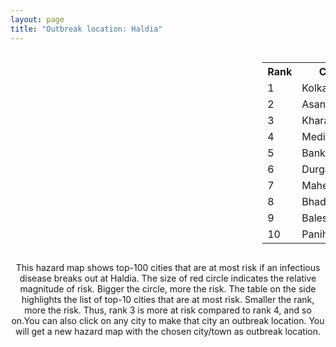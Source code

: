 ```yaml
---
layout: page
title: "Outbreak location: Haldia"
---
```

<div style="width: 100%; overflow: auto;">
<div style="width: 75%; float: left;">
<div id="mapid">
<script src="https://buda-magenta.github.io/hazard_map/load_map.js"></script>

<script>
var marker_outbreak = L.marker([22.028124, 88.063265],{"autoPan": true}).addTo(map); marker_outbreak.bindTooltip("Haldia").openTooltip();

var circle_1 = L.circle([22.541418, 88.357691], {"pane": "markerPane", "color": "red", "fill": true, "fillOpacity": 0.2, "fillRule": "evenodd", "lineCap": "round", "lineJoin": "round", "opacity": 1.0, "radius": 92247, "stroke": true, "weight": 3}).addTo(map);
circle_1.bindTooltip("Kolkata<br>rank: 1<br>hazard index: 0.092247")
circle_1.bindPopup('<a href="https://buda-magenta.github.io/hazard_map/Kolkata">Kolkata</a>')

var circle_2 = L.circle([23.687130, 86.974659], {"pane": "markerPane", "color": "red", "fill": true, "fillOpacity": 0.2, "fillRule": "evenodd", "lineCap": "round", "lineJoin": "round", "opacity": 1.0, "radius": 54015, "stroke": true, "weight": 3}).addTo(map);
circle_2.bindTooltip("Asansol<br>rank: 2<br>hazard index: 0.054016")
circle_2.bindPopup('<a href="https://buda-magenta.github.io/hazard_map/Asansol">Asansol</a>')

var circle_3 = L.circle([25.133173, 86.525040], {"pane": "markerPane", "color": "red", "fill": true, "fillOpacity": 0.2, "fillRule": "evenodd", "lineCap": "round", "lineJoin": "round", "opacity": 1.0, "radius": 20171, "stroke": true, "weight": 3}).addTo(map);
circle_3.bindTooltip("Kharagpur<br>rank: 3<br>hazard index: 0.020172")
circle_3.bindPopup('<a href="https://buda-magenta.github.io/hazard_map/Kharagpur">Kharagpur</a>')

var circle_4 = L.circle([25.572433, 83.609605], {"pane": "markerPane", "color": "red", "fill": true, "fillOpacity": 0.2, "fillRule": "evenodd", "lineCap": "round", "lineJoin": "round", "opacity": 1.0, "radius": 16183, "stroke": true, "weight": 3}).addTo(map);
circle_4.bindTooltip("Medinipur<br>rank: 4<br>hazard index: 0.016184")
circle_4.bindPopup('<a href="https://buda-magenta.github.io/hazard_map/Medinipur">Medinipur</a>')

var circle_5 = L.circle([23.131954, 87.207397], {"pane": "markerPane", "color": "red", "fill": true, "fillOpacity": 0.2, "fillRule": "evenodd", "lineCap": "round", "lineJoin": "round", "opacity": 1.0, "radius": 15185, "stroke": true, "weight": 3}).addTo(map);
circle_5.bindTooltip("Bankura<br>rank: 5<br>hazard index: 0.015186")
circle_5.bindPopup('<a href="https://buda-magenta.github.io/hazard_map/Bankura">Bankura</a>')

var circle_6 = L.circle([23.535048, 87.338043], {"pane": "markerPane", "color": "red", "fill": true, "fillOpacity": 0.2, "fillRule": "evenodd", "lineCap": "round", "lineJoin": "round", "opacity": 1.0, "radius": 11656, "stroke": true, "weight": 3}).addTo(map);
circle_6.bindTooltip("Durgapur<br>rank: 6<br>hazard index: 0.011656")
circle_6.bindPopup('<a href="https://buda-magenta.github.io/hazard_map/Durgapur">Durgapur</a>')

var circle_7 = L.circle([22.508621, 88.253218], {"pane": "markerPane", "color": "red", "fill": true, "fillOpacity": 0.2, "fillRule": "evenodd", "lineCap": "round", "lineJoin": "round", "opacity": 1.0, "radius": 9240, "stroke": true, "weight": 3}).addTo(map);
circle_7.bindTooltip("Maheshtala<br>rank: 7<br>hazard index: 0.009240")
circle_7.bindPopup('<a href="https://buda-magenta.github.io/hazard_map/Maheshtala">Maheshtala</a>')

var circle_8 = L.circle([21.063329, 86.505373], {"pane": "markerPane", "color": "red", "fill": true, "fillOpacity": 0.2, "fillRule": "evenodd", "lineCap": "round", "lineJoin": "round", "opacity": 1.0, "radius": 9020, "stroke": true, "weight": 3}).addTo(map);
circle_8.bindTooltip("Bhadrak<br>rank: 8<br>hazard index: 0.009020")
circle_8.bindPopup('<a href="https://buda-magenta.github.io/hazard_map/Bhadrak">Bhadrak</a>')

var circle_9 = L.circle([21.500000, 86.750000], {"pane": "markerPane", "color": "red", "fill": true, "fillOpacity": 0.2, "fillRule": "evenodd", "lineCap": "round", "lineJoin": "round", "opacity": 1.0, "radius": 8498, "stroke": true, "weight": 3}).addTo(map);
circle_9.bindTooltip("Baleshwar<br>rank: 9<br>hazard index: 0.008499")
circle_9.bindPopup('<a href="https://buda-magenta.github.io/hazard_map/Baleshwar">Baleshwar</a>')

var circle_10 = L.circle([22.695034, 88.377060], {"pane": "markerPane", "color": "red", "fill": true, "fillOpacity": 0.2, "fillRule": "evenodd", "lineCap": "round", "lineJoin": "round", "opacity": 1.0, "radius": 7885, "stroke": true, "weight": 3}).addTo(map);
circle_10.bindTooltip("Panihati<br>rank: 10<br>hazard index: 0.007885")
circle_10.bindPopup('<a href="https://buda-magenta.github.io/hazard_map/Panihati">Panihati</a>')

var circle_11 = L.circle([28.651718, 77.221939], {"pane": "markerPane", "color": "red", "fill": true, "fillOpacity": 0.2, "fillRule": "evenodd", "lineCap": "round", "lineJoin": "round", "opacity": 1.0, "radius": 7834, "stroke": true, "weight": 3}).addTo(map);
circle_11.bindTooltip("Delhi<br>rank: 11<br>hazard index: 0.007834")
circle_11.bindPopup('<a href="https://buda-magenta.github.io/hazard_map/Delhi">Delhi</a>')

var circle_12 = L.circle([22.670728, 88.376342], {"pane": "markerPane", "color": "red", "fill": true, "fillOpacity": 0.2, "fillRule": "evenodd", "lineCap": "round", "lineJoin": "round", "opacity": 1.0, "radius": 6920, "stroke": true, "weight": 3}).addTo(map);
circle_12.bindTooltip("Kamarhati<br>rank: 12<br>hazard index: 0.006920")
circle_12.bindPopup('<a href="https://buda-magenta.github.io/hazard_map/Kamarhati">Kamarhati</a>')

var circle_13 = L.circle([23.250000, 87.750000], {"pane": "markerPane", "color": "red", "fill": true, "fillOpacity": 0.2, "fillRule": "evenodd", "lineCap": "round", "lineJoin": "round", "opacity": 1.0, "radius": 6469, "stroke": true, "weight": 3}).addTo(map);
circle_13.bindTooltip("Barddhaman<br>rank: 13<br>hazard index: 0.006469")
circle_13.bindPopup('<a href="https://buda-magenta.github.io/hazard_map/Barddhaman">Barddhaman</a>')

var circle_14 = L.circle([22.646958, 88.343612], {"pane": "markerPane", "color": "red", "fill": true, "fillOpacity": 0.2, "fillRule": "evenodd", "lineCap": "round", "lineJoin": "round", "opacity": 1.0, "radius": 6003, "stroke": true, "weight": 3}).addTo(map);
circle_14.bindTooltip("Bally<br>rank: 14<br>hazard index: 0.006003")
circle_14.bindPopup('<a href="https://buda-magenta.github.io/hazard_map/Bally">Bally</a>')

var circle_15 = L.circle([22.717624, 88.488953], {"pane": "markerPane", "color": "red", "fill": true, "fillOpacity": 0.2, "fillRule": "evenodd", "lineCap": "round", "lineJoin": "round", "opacity": 1.0, "radius": 5827, "stroke": true, "weight": 3}).addTo(map);
circle_15.bindTooltip("Barasat<br>rank: 15<br>hazard index: 0.005828")
circle_15.bindPopup('<a href="https://buda-magenta.github.io/hazard_map/Barasat">Barasat</a>')

var circle_16 = L.circle([13.083694, 80.270186], {"pane": "markerPane", "color": "red", "fill": true, "fillOpacity": 0.2, "fillRule": "evenodd", "lineCap": "round", "lineJoin": "round", "opacity": 1.0, "radius": 5366, "stroke": true, "weight": 3}).addTo(map);
circle_16.bindTooltip("Chennai<br>rank: 16<br>hazard index: 0.005367")
circle_16.bindPopup('<a href="https://buda-magenta.github.io/hazard_map/Chennai">Chennai</a>')

var circle_17 = L.circle([22.707369, 88.374437], {"pane": "markerPane", "color": "red", "fill": true, "fillOpacity": 0.2, "fillRule": "evenodd", "lineCap": "round", "lineJoin": "round", "opacity": 1.0, "radius": 5108, "stroke": true, "weight": 3}).addTo(map);
circle_17.bindTooltip("Baranagar<br>rank: 17<br>hazard index: 0.005109")
circle_17.bindPopup('<a href="https://buda-magenta.github.io/hazard_map/Baranagar">Baranagar</a>')

var circle_18 = L.circle([22.472223, 88.093845], {"pane": "markerPane", "color": "red", "fill": true, "fillOpacity": 0.2, "fillRule": "evenodd", "lineCap": "round", "lineJoin": "round", "opacity": 1.0, "radius": 4567, "stroke": true, "weight": 3}).addTo(map);
circle_18.bindTooltip("Uluberia<br>rank: 18<br>hazard index: 0.004568")
circle_18.bindPopup('<a href="https://buda-magenta.github.io/hazard_map/Uluberia">Uluberia</a>')

var circle_19 = L.circle([22.890183, 88.426939], {"pane": "markerPane", "color": "red", "fill": true, "fillOpacity": 0.2, "fillRule": "evenodd", "lineCap": "round", "lineJoin": "round", "opacity": 1.0, "radius": 4559, "stroke": true, "weight": 3}).addTo(map);
circle_19.bindTooltip("Naihati<br>rank: 19<br>hazard index: 0.004559")
circle_19.bindPopup('<a href="https://buda-magenta.github.io/hazard_map/Naihati">Naihati</a>')

var circle_20 = L.circle([22.591260, 88.390964], {"pane": "markerPane", "color": "red", "fill": true, "fillOpacity": 0.2, "fillRule": "evenodd", "lineCap": "round", "lineJoin": "round", "opacity": 1.0, "radius": 4488, "stroke": true, "weight": 3}).addTo(map);
circle_20.bindTooltip("Bidhan Nagar<br>rank: 20<br>hazard index: 0.004489")
circle_20.bindPopup('<a href="https://buda-magenta.github.io/hazard_map/Bidhan_Nagar">Bidhan Nagar</a>')

var circle_21 = L.circle([22.694792, 88.453018], {"pane": "markerPane", "color": "red", "fill": true, "fillOpacity": 0.2, "fillRule": "evenodd", "lineCap": "round", "lineJoin": "round", "opacity": 1.0, "radius": 4071, "stroke": true, "weight": 3}).addTo(map);
circle_21.bindTooltip("Madhyamgram<br>rank: 21<br>hazard index: 0.004071")
circle_21.bindPopup('<a href="https://buda-magenta.github.io/hazard_map/Madhyamgram">Madhyamgram</a>')

var circle_22 = L.circle([22.754995, 88.341667], {"pane": "markerPane", "color": "red", "fill": true, "fillOpacity": 0.2, "fillRule": "evenodd", "lineCap": "round", "lineJoin": "round", "opacity": 1.0, "radius": 3669, "stroke": true, "weight": 3}).addTo(map);
circle_22.bindTooltip("Serampore<br>rank: 22<br>hazard index: 0.003670")
circle_22.bindPopup('<a href="https://buda-magenta.github.io/hazard_map/Serampore">Serampore</a>')

var circle_23 = L.circle([22.901200, 88.389900], {"pane": "markerPane", "color": "red", "fill": true, "fillOpacity": 0.2, "fillRule": "evenodd", "lineCap": "round", "lineJoin": "round", "opacity": 1.0, "radius": 3585, "stroke": true, "weight": 3}).addTo(map);
circle_23.bindTooltip("Hugli-Chinsurah<br>rank: 23<br>hazard index: 0.003586")
circle_23.bindPopup('<a href="https://buda-magenta.github.io/hazard_map/Hugli-Chinsurah">Hugli-Chinsurah</a>')

var circle_24 = L.circle([22.667046, 88.341146], {"pane": "markerPane", "color": "red", "fill": true, "fillOpacity": 0.2, "fillRule": "evenodd", "lineCap": "round", "lineJoin": "round", "opacity": 1.0, "radius": 3243, "stroke": true, "weight": 3}).addTo(map);
circle_24.bindTooltip("Uttarpara<br>rank: 24<br>hazard index: 0.003244")
circle_24.bindPopup('<a href="https://buda-magenta.github.io/hazard_map/Uttarpara">Uttarpara</a>')

var circle_25 = L.circle([22.840800, 88.653500], {"pane": "markerPane", "color": "red", "fill": true, "fillOpacity": 0.2, "fillRule": "evenodd", "lineCap": "round", "lineJoin": "round", "opacity": 1.0, "radius": 3113, "stroke": true, "weight": 3}).addTo(map);
circle_25.bindTooltip("Habra<br>rank: 25<br>hazard index: 0.003114")
circle_25.bindPopup('<a href="https://buda-magenta.github.io/hazard_map/Habra">Habra</a>')

var circle_26 = L.circle([23.405848, 88.495894], {"pane": "markerPane", "color": "red", "fill": true, "fillOpacity": 0.2, "fillRule": "evenodd", "lineCap": "round", "lineJoin": "round", "opacity": 1.0, "radius": 3005, "stroke": true, "weight": 3}).addTo(map);
circle_26.bindTooltip("Krishnanagar<br>rank: 26<br>hazard index: 0.003006")
circle_26.bindPopup('<a href="https://buda-magenta.github.io/hazard_map/Krishnanagar">Krishnanagar</a>')

var circle_27 = L.circle([23.259346, 88.437212], {"pane": "markerPane", "color": "red", "fill": true, "fillOpacity": 0.2, "fillRule": "evenodd", "lineCap": "round", "lineJoin": "round", "opacity": 1.0, "radius": 2997, "stroke": true, "weight": 3}).addTo(map);
circle_27.bindTooltip("Santipur<br>rank: 27<br>hazard index: 0.002997")
circle_27.bindPopup('<a href="https://buda-magenta.github.io/hazard_map/Santipur">Santipur</a>')

var circle_28 = L.circle([23.332200, 86.361600], {"pane": "markerPane", "color": "red", "fill": true, "fillOpacity": 0.2, "fillRule": "evenodd", "lineCap": "round", "lineJoin": "round", "opacity": 1.0, "radius": 2800, "stroke": true, "weight": 3}).addTo(map);
circle_28.bindTooltip("Purulia<br>rank: 28<br>hazard index: 0.002801")
circle_28.bindPopup('<a href="https://buda-magenta.github.io/hazard_map/Purulia">Purulia</a>')

var circle_29 = L.circle([22.661196, 88.866022], {"pane": "markerPane", "color": "red", "fill": true, "fillOpacity": 0.2, "fillRule": "evenodd", "lineCap": "round", "lineJoin": "round", "opacity": 1.0, "radius": 2779, "stroke": true, "weight": 3}).addTo(map);
circle_29.bindTooltip("Basirhat<br>rank: 29<br>hazard index: 0.002779")
circle_29.bindPopup('<a href="https://buda-magenta.github.io/hazard_map/Basirhat">Basirhat</a>')

var circle_30 = L.circle([22.870214, 88.419608], {"pane": "markerPane", "color": "red", "fill": true, "fillOpacity": 0.2, "fillRule": "evenodd", "lineCap": "round", "lineJoin": "round", "opacity": 1.0, "radius": 2705, "stroke": true, "weight": 3}).addTo(map);
circle_30.bindTooltip("Barrackpur<br>rank: 30<br>hazard index: 0.002705")
circle_30.bindPopup('<a href="https://buda-magenta.github.io/hazard_map/Barrackpur">Barrackpur</a>')

var circle_31 = L.circle([22.920982, 88.437022], {"pane": "markerPane", "color": "red", "fill": true, "fillOpacity": 0.2, "fillRule": "evenodd", "lineCap": "round", "lineJoin": "round", "opacity": 1.0, "radius": 2547, "stroke": true, "weight": 3}).addTo(map);
circle_31.bindTooltip("Halisahar<br>rank: 31<br>hazard index: 0.002547")
circle_31.bindPopup('<a href="https://buda-magenta.github.io/hazard_map/Halisahar">Halisahar</a>')

var circle_32 = L.circle([22.726141, 88.343487], {"pane": "markerPane", "color": "red", "fill": true, "fillOpacity": 0.2, "fillRule": "evenodd", "lineCap": "round", "lineJoin": "round", "opacity": 1.0, "radius": 2474, "stroke": true, "weight": 3}).addTo(map);
circle_32.bindTooltip("Rishra<br>rank: 32<br>hazard index: 0.002475")
circle_32.bindPopup('<a href="https://buda-magenta.github.io/hazard_map/Rishra">Rishra</a>')

var circle_33 = L.circle([23.388901, 88.372439], {"pane": "markerPane", "color": "red", "fill": true, "fillOpacity": 0.2, "fillRule": "evenodd", "lineCap": "round", "lineJoin": "round", "opacity": 1.0, "radius": 2470, "stroke": true, "weight": 3}).addTo(map);
circle_33.bindTooltip("Nabadwip<br>rank: 33<br>hazard index: 0.002470")
circle_33.bindPopup('<a href="https://buda-magenta.github.io/hazard_map/Nabadwip">Nabadwip</a>')

var circle_34 = L.circle([22.949011, 88.435910], {"pane": "markerPane", "color": "red", "fill": true, "fillOpacity": 0.2, "fillRule": "evenodd", "lineCap": "round", "lineJoin": "round", "opacity": 1.0, "radius": 2450, "stroke": true, "weight": 3}).addTo(map);
circle_34.bindTooltip("Kanchrapara<br>rank: 34<br>hazard index: 0.002451")
circle_34.bindPopup('<a href="https://buda-magenta.github.io/hazard_map/Kanchrapara">Kanchrapara</a>')

var circle_35 = L.circle([22.794910, 88.331772], {"pane": "markerPane", "color": "red", "fill": true, "fillOpacity": 0.2, "fillRule": "evenodd", "lineCap": "round", "lineJoin": "round", "opacity": 1.0, "radius": 2407, "stroke": true, "weight": 3}).addTo(map);
circle_35.bindTooltip("Baidyabati<br>rank: 35<br>hazard index: 0.002408")
circle_35.bindPopup('<a href="https://buda-magenta.github.io/hazard_map/Baidyabati">Baidyabati</a>')

var circle_36 = L.circle([22.741920, 88.379201], {"pane": "markerPane", "color": "red", "fill": true, "fillOpacity": 0.2, "fillRule": "evenodd", "lineCap": "round", "lineJoin": "round", "opacity": 1.0, "radius": 2354, "stroke": true, "weight": 3}).addTo(map);
circle_36.bindTooltip("Titagarh<br>rank: 36<br>hazard index: 0.002354")
circle_36.bindPopup('<a href="https://buda-magenta.github.io/hazard_map/Titagarh">Titagarh</a>')

var circle_37 = L.circle([23.056882, 88.781851], {"pane": "markerPane", "color": "red", "fill": true, "fillOpacity": 0.2, "fillRule": "evenodd", "lineCap": "round", "lineJoin": "round", "opacity": 1.0, "radius": 2280, "stroke": true, "weight": 3}).addTo(map);
circle_37.bindTooltip("Bongaon<br>rank: 37<br>hazard index: 0.002281")
circle_37.bindPopup('<a href="https://buda-magenta.github.io/hazard_map/Bongaon">Bongaon</a>')

var circle_38 = L.circle([21.934900, 86.732400], {"pane": "markerPane", "color": "red", "fill": true, "fillOpacity": 0.2, "fillRule": "evenodd", "lineCap": "round", "lineJoin": "round", "opacity": 1.0, "radius": 2216, "stroke": true, "weight": 3}).addTo(map);
circle_38.bindTooltip("Baripada<br>rank: 38<br>hazard index: 0.002216")
circle_38.bindPopup('<a href="https://buda-magenta.github.io/hazard_map/Baripada">Baripada</a>')

var circle_39 = L.circle([22.715699, 88.381582], {"pane": "markerPane", "color": "red", "fill": true, "fillOpacity": 0.2, "fillRule": "evenodd", "lineCap": "round", "lineJoin": "round", "opacity": 1.0, "radius": 2207, "stroke": true, "weight": 3}).addTo(map);
circle_39.bindTooltip("Khardaha<br>rank: 39<br>hazard index: 0.002208")
circle_39.bindPopup('<a href="https://buda-magenta.github.io/hazard_map/Khardaha">Khardaha</a>')

var circle_40 = L.circle([22.965365, 88.403973], {"pane": "markerPane", "color": "red", "fill": true, "fillOpacity": 0.2, "fillRule": "evenodd", "lineCap": "round", "lineJoin": "round", "opacity": 1.0, "radius": 2081, "stroke": true, "weight": 3}).addTo(map);
circle_40.bindTooltip("Bansberia<br>rank: 40<br>hazard index: 0.002081")
circle_40.bindPopup('<a href="https://buda-magenta.github.io/hazard_map/Bansberia">Bansberia</a>')

var circle_41 = L.circle([22.974972, 88.434592], {"pane": "markerPane", "color": "red", "fill": true, "fillOpacity": 0.2, "fillRule": "evenodd", "lineCap": "round", "lineJoin": "round", "opacity": 1.0, "radius": 2016, "stroke": true, "weight": 3}).addTo(map);
circle_41.bindTooltip("Kalyani<br>rank: 41<br>hazard index: 0.002017")
circle_41.bindPopup('<a href="https://buda-magenta.github.io/hazard_map/Kalyani">Kalyani</a>')

var circle_42 = L.circle([17.723128, 83.301284], {"pane": "markerPane", "color": "red", "fill": true, "fillOpacity": 0.2, "fillRule": "evenodd", "lineCap": "round", "lineJoin": "round", "opacity": 1.0, "radius": 1983, "stroke": true, "weight": 3}).addTo(map);
circle_42.bindTooltip("Visakhapatnam<br>rank: 42<br>hazard index: 0.001984")
circle_42.bindPopup('<a href="https://buda-magenta.github.io/hazard_map/Visakhapatnam">Visakhapatnam</a>')

var circle_43 = L.circle([26.460914, 80.321759], {"pane": "markerPane", "color": "red", "fill": true, "fillOpacity": 0.2, "fillRule": "evenodd", "lineCap": "round", "lineJoin": "round", "opacity": 1.0, "radius": 1793, "stroke": true, "weight": 3}).addTo(map);
circle_43.bindTooltip("Kanpur<br>rank: 43<br>hazard index: 0.001794")
circle_43.bindPopup('<a href="https://buda-magenta.github.io/hazard_map/Kanpur">Kanpur</a>')

var circle_44 = L.circle([26.716413, 88.430992], {"pane": "markerPane", "color": "red", "fill": true, "fillOpacity": 0.2, "fillRule": "evenodd", "lineCap": "round", "lineJoin": "round", "opacity": 1.0, "radius": 1337, "stroke": true, "weight": 3}).addTo(map);
circle_44.bindTooltip("Siliguri<br>rank: 44<br>hazard index: 0.001338")
circle_44.bindPopup('<a href="https://buda-magenta.github.io/hazard_map/Siliguri">Siliguri</a>')

var circle_45 = L.circle([23.795281, 86.430964], {"pane": "markerPane", "color": "red", "fill": true, "fillOpacity": 0.2, "fillRule": "evenodd", "lineCap": "round", "lineJoin": "round", "opacity": 1.0, "radius": 1295, "stroke": true, "weight": 3}).addTo(map);
circle_45.bindTooltip("Dhanbad<br>rank: 45<br>hazard index: 0.001295")
circle_45.bindPopup('<a href="https://buda-magenta.github.io/hazard_map/Dhanbad">Dhanbad</a>')

var circle_46 = L.circle([16.508759, 80.618510], {"pane": "markerPane", "color": "red", "fill": true, "fillOpacity": 0.2, "fillRule": "evenodd", "lineCap": "round", "lineJoin": "round", "opacity": 1.0, "radius": 1201, "stroke": true, "weight": 3}).addTo(map);
circle_46.bindTooltip("Vijayawada<br>rank: 46<br>hazard index: 0.001202")
circle_46.bindPopup('<a href="https://buda-magenta.github.io/hazard_map/Vijayawada">Vijayawada</a>')

var circle_47 = L.circle([25.680654, 88.124646], {"pane": "markerPane", "color": "red", "fill": true, "fillOpacity": 0.2, "fillRule": "evenodd", "lineCap": "round", "lineJoin": "round", "opacity": 1.0, "radius": 1117, "stroke": true, "weight": 3}).addTo(map);
circle_47.bindTooltip("Raiganj<br>rank: 47<br>hazard index: 0.001118")
circle_47.bindPopup('<a href="https://buda-magenta.github.io/hazard_map/Raiganj">Raiganj</a>')

var circle_48 = L.circle([19.075990, 72.877393], {"pane": "markerPane", "color": "red", "fill": true, "fillOpacity": 0.2, "fillRule": "evenodd", "lineCap": "round", "lineJoin": "round", "opacity": 1.0, "radius": 1009, "stroke": true, "weight": 3}).addTo(map);
circle_48.bindTooltip("Mumbai<br>rank: 48<br>hazard index: 0.001009")
circle_48.bindPopup('<a href="https://buda-magenta.github.io/hazard_map/Mumbai">Mumbai</a>')

var circle_49 = L.circle([24.476642, 86.606732], {"pane": "markerPane", "color": "red", "fill": true, "fillOpacity": 0.2, "fillRule": "evenodd", "lineCap": "round", "lineJoin": "round", "opacity": 1.0, "radius": 984, "stroke": true, "weight": 3}).addTo(map);
circle_49.bindTooltip("Deoghar<br>rank: 49<br>hazard index: 0.000984")
circle_49.bindPopup('<a href="https://buda-magenta.github.io/hazard_map/Deoghar">Deoghar</a>')

var circle_50 = L.circle([20.266777, 85.843559], {"pane": "markerPane", "color": "red", "fill": true, "fillOpacity": 0.2, "fillRule": "evenodd", "lineCap": "round", "lineJoin": "round", "opacity": 1.0, "radius": 960, "stroke": true, "weight": 3}).addTo(map);
circle_50.bindTooltip("Bhubaneswar<br>rank: 50<br>hazard index: 0.000960")
circle_50.bindPopup('<a href="https://buda-magenta.github.io/hazard_map/Bhubaneswar">Bhubaneswar</a>')

var circle_51 = L.circle([24.965712, 88.127778], {"pane": "markerPane", "color": "red", "fill": true, "fillOpacity": 0.2, "fillRule": "evenodd", "lineCap": "round", "lineJoin": "round", "opacity": 1.0, "radius": 868, "stroke": true, "weight": 3}).addTo(map);
circle_51.bindTooltip("English Bazar<br>rank: 51<br>hazard index: 0.000868")
circle_51.bindPopup('<a href="https://buda-magenta.github.io/hazard_map/English_Bazar">English Bazar</a>')

var circle_52 = L.circle([23.699128, 85.991069], {"pane": "markerPane", "color": "red", "fill": true, "fillOpacity": 0.2, "fillRule": "evenodd", "lineCap": "round", "lineJoin": "round", "opacity": 1.0, "radius": 841, "stroke": true, "weight": 3}).addTo(map);
circle_52.bindTooltip("Bokaro<br>rank: 52<br>hazard index: 0.000841")
circle_52.bindPopup('<a href="https://buda-magenta.github.io/hazard_map/Bokaro">Bokaro</a>')

var circle_53 = L.circle([26.083143, 86.032571], {"pane": "markerPane", "color": "red", "fill": true, "fillOpacity": 0.2, "fillRule": "evenodd", "lineCap": "round", "lineJoin": "round", "opacity": 1.0, "radius": 800, "stroke": true, "weight": 3}).addTo(map);
circle_53.bindTooltip("Darbhanga<br>rank: 53<br>hazard index: 0.000800")
circle_53.bindPopup('<a href="https://buda-magenta.github.io/hazard_map/Darbhanga">Darbhanga</a>')

var circle_54 = L.circle([25.438130, 81.833800], {"pane": "markerPane", "color": "red", "fill": true, "fillOpacity": 0.2, "fillRule": "evenodd", "lineCap": "round", "lineJoin": "round", "opacity": 1.0, "radius": 724, "stroke": true, "weight": 3}).addTo(map);
circle_54.bindTooltip("Allahabad<br>rank: 54<br>hazard index: 0.000724")
circle_54.bindPopup('<a href="https://buda-magenta.github.io/hazard_map/Allahabad">Allahabad</a>')

var circle_55 = L.circle([20.468600, 85.879200], {"pane": "markerPane", "color": "red", "fill": true, "fillOpacity": 0.2, "fillRule": "evenodd", "lineCap": "round", "lineJoin": "round", "opacity": 1.0, "radius": 694, "stroke": true, "weight": 3}).addTo(map);
circle_55.bindTooltip("Cuttack<br>rank: 55<br>hazard index: 0.000695")
circle_55.bindPopup('<a href="https://buda-magenta.github.io/hazard_map/Cuttack">Cuttack</a>')

var circle_56 = L.circle([22.801519, 86.202958], {"pane": "markerPane", "color": "red", "fill": true, "fillOpacity": 0.2, "fillRule": "evenodd", "lineCap": "round", "lineJoin": "round", "opacity": 1.0, "radius": 661, "stroke": true, "weight": 3}).addTo(map);
circle_56.bindTooltip("Jamshedpur<br>rank: 56<br>hazard index: 0.000661")
circle_56.bindPopup('<a href="https://buda-magenta.github.io/hazard_map/Jamshedpur">Jamshedpur</a>')

var circle_57 = L.circle([12.979120, 77.591300], {"pane": "markerPane", "color": "red", "fill": true, "fillOpacity": 0.2, "fillRule": "evenodd", "lineCap": "round", "lineJoin": "round", "opacity": 1.0, "radius": 654, "stroke": true, "weight": 3}).addTo(map);
circle_57.bindTooltip("Bangalore<br>rank: 57<br>hazard index: 0.000654")
circle_57.bindPopup('<a href="https://buda-magenta.github.io/hazard_map/Bangalore">Bangalore</a>')

var circle_58 = L.circle([26.180598, 91.753943], {"pane": "markerPane", "color": "red", "fill": true, "fillOpacity": 0.2, "fillRule": "evenodd", "lineCap": "round", "lineJoin": "round", "opacity": 1.0, "radius": 647, "stroke": true, "weight": 3}).addTo(map);
circle_58.bindTooltip("Guwahati<br>rank: 58<br>hazard index: 0.000648")
circle_58.bindPopup('<a href="https://buda-magenta.github.io/hazard_map/Guwahati">Guwahati</a>')

var circle_59 = L.circle([24.379576, 88.585573], {"pane": "markerPane", "color": "red", "fill": true, "fillOpacity": 0.2, "fillRule": "evenodd", "lineCap": "round", "lineJoin": "round", "opacity": 1.0, "radius": 590, "stroke": true, "weight": 3}).addTo(map);
circle_59.bindTooltip("Baharampur<br>rank: 59<br>hazard index: 0.000590")
circle_59.bindPopup('<a href="https://buda-magenta.github.io/hazard_map/Baharampur">Baharampur</a>')

var circle_60 = L.circle([25.609324, 85.123525], {"pane": "markerPane", "color": "red", "fill": true, "fillOpacity": 0.2, "fillRule": "evenodd", "lineCap": "round", "lineJoin": "round", "opacity": 1.0, "radius": 553, "stroke": true, "weight": 3}).addTo(map);
circle_60.bindTooltip("Patna<br>rank: 60<br>hazard index: 0.000553")
circle_60.bindPopup('<a href="https://buda-magenta.github.io/hazard_map/Patna">Patna</a>')

var circle_61 = L.circle([23.370035, 85.325013], {"pane": "markerPane", "color": "red", "fill": true, "fillOpacity": 0.2, "fillRule": "evenodd", "lineCap": "round", "lineJoin": "round", "opacity": 1.0, "radius": 523, "stroke": true, "weight": 3}).addTo(map);
circle_61.bindTooltip("Ranchi<br>rank: 61<br>hazard index: 0.000523")
circle_61.bindPopup('<a href="https://buda-magenta.github.io/hazard_map/Ranchi">Ranchi</a>')

var circle_62 = L.circle([21.735348, 81.944459], {"pane": "markerPane", "color": "red", "fill": true, "fillOpacity": 0.2, "fillRule": "evenodd", "lineCap": "round", "lineJoin": "round", "opacity": 1.0, "radius": 505, "stroke": true, "weight": 3}).addTo(map);
circle_62.bindTooltip("Bhatpara<br>rank: 62<br>hazard index: 0.000506")
circle_62.bindPopup('<a href="https://buda-magenta.github.io/hazard_map/Bhatpara">Bhatpara</a>')

var circle_63 = L.circle([26.148658, 85.340013], {"pane": "markerPane", "color": "red", "fill": true, "fillOpacity": 0.2, "fillRule": "evenodd", "lineCap": "round", "lineJoin": "round", "opacity": 1.0, "radius": 502, "stroke": true, "weight": 3}).addTo(map);
circle_63.bindTooltip("Muzaffarpur<br>rank: 63<br>hazard index: 0.000503")
circle_63.bindPopup('<a href="https://buda-magenta.github.io/hazard_map/Muzaffarpur">Muzaffarpur</a>')

var circle_64 = L.circle([17.388786, 78.461065], {"pane": "markerPane", "color": "red", "fill": true, "fillOpacity": 0.2, "fillRule": "evenodd", "lineCap": "round", "lineJoin": "round", "opacity": 1.0, "radius": 457, "stroke": true, "weight": 3}).addTo(map);
circle_64.bindTooltip("Hyderabad<br>rank: 64<br>hazard index: 0.000458")
circle_64.bindPopup('<a href="https://buda-magenta.github.io/hazard_map/Hyderabad">Hyderabad</a>')

var circle_65 = L.circle([17.005045, 81.780473], {"pane": "markerPane", "color": "red", "fill": true, "fillOpacity": 0.2, "fillRule": "evenodd", "lineCap": "round", "lineJoin": "round", "opacity": 1.0, "radius": 394, "stroke": true, "weight": 3}).addTo(map);
circle_65.bindTooltip("Rajahmundry<br>rank: 65<br>hazard index: 0.000394")
circle_65.bindPopup('<a href="https://buda-magenta.github.io/hazard_map/Rajahmundry">Rajahmundry</a>')

var circle_66 = L.circle([23.730215, 86.839671], {"pane": "markerPane", "color": "red", "fill": true, "fillOpacity": 0.2, "fillRule": "evenodd", "lineCap": "round", "lineJoin": "round", "opacity": 1.0, "radius": 372, "stroke": true, "weight": 3}).addTo(map);
circle_66.bindTooltip("Kulti<br>rank: 66<br>hazard index: 0.000372")
circle_66.bindPopup('<a href="https://buda-magenta.github.io/hazard_map/Kulti">Kulti</a>')

var circle_67 = L.circle([26.838100, 80.934600], {"pane": "markerPane", "color": "red", "fill": true, "fillOpacity": 0.2, "fillRule": "evenodd", "lineCap": "round", "lineJoin": "round", "opacity": 1.0, "radius": 348, "stroke": true, "weight": 3}).addTo(map);
circle_67.bindTooltip("Lucknow<br>rank: 67<br>hazard index: 0.000348")
circle_67.bindPopup('<a href="https://buda-magenta.github.io/hazard_map/Lucknow">Lucknow</a>')

var circle_68 = L.circle([24.796436, 85.007956], {"pane": "markerPane", "color": "red", "fill": true, "fillOpacity": 0.2, "fillRule": "evenodd", "lineCap": "round", "lineJoin": "round", "opacity": 1.0, "radius": 300, "stroke": true, "weight": 3}).addTo(map);
circle_68.bindTooltip("Gaya<br>rank: 68<br>hazard index: 0.000300")
circle_68.bindPopup('<a href="https://buda-magenta.github.io/hazard_map/Gaya">Gaya</a>')

var circle_69 = L.circle([23.831238, 91.282382], {"pane": "markerPane", "color": "red", "fill": true, "fillOpacity": 0.2, "fillRule": "evenodd", "lineCap": "round", "lineJoin": "round", "opacity": 1.0, "radius": 265, "stroke": true, "weight": 3}).addTo(map);
circle_69.bindTooltip("Agartala<br>rank: 69<br>hazard index: 0.000265")
circle_69.bindPopup('<a href="https://buda-magenta.github.io/hazard_map/Agartala">Agartala</a>')

var circle_70 = L.circle([18.112082, 83.405220], {"pane": "markerPane", "color": "red", "fill": true, "fillOpacity": 0.2, "fillRule": "evenodd", "lineCap": "round", "lineJoin": "round", "opacity": 1.0, "radius": 260, "stroke": true, "weight": 3}).addTo(map);
circle_70.bindTooltip("Vizianagaram<br>rank: 70<br>hazard index: 0.000261")
circle_70.bindPopup('<a href="https://buda-magenta.github.io/hazard_map/Vizianagaram">Vizianagaram</a>')

var circle_71 = L.circle([25.286698, 87.132254], {"pane": "markerPane", "color": "red", "fill": true, "fillOpacity": 0.2, "fillRule": "evenodd", "lineCap": "round", "lineJoin": "round", "opacity": 1.0, "radius": 255, "stroke": true, "weight": 3}).addTo(map);
circle_71.bindTooltip("Bhagalpur<br>rank: 71<br>hazard index: 0.000256")
circle_71.bindPopup('<a href="https://buda-magenta.github.io/hazard_map/Bhagalpur">Bhagalpur</a>')

var circle_72 = L.circle([15.507555, 80.060800], {"pane": "markerPane", "color": "red", "fill": true, "fillOpacity": 0.2, "fillRule": "evenodd", "lineCap": "round", "lineJoin": "round", "opacity": 1.0, "radius": 232, "stroke": true, "weight": 3}).addTo(map);
circle_72.bindTooltip("Ongole<br>rank: 72<br>hazard index: 0.000233")
circle_72.bindPopup('<a href="https://buda-magenta.github.io/hazard_map/Ongole">Ongole</a>')

var circle_73 = L.circle([26.698885, 88.320030], {"pane": "markerPane", "color": "red", "fill": true, "fillOpacity": 0.2, "fillRule": "evenodd", "lineCap": "round", "lineJoin": "round", "opacity": 1.0, "radius": 213, "stroke": true, "weight": 3}).addTo(map);
circle_73.bindTooltip("Bagdogra<br>rank: 73<br>hazard index: 0.000213")
circle_73.bindPopup('<a href="https://buda-magenta.github.io/hazard_map/Bagdogra">Bagdogra</a>')

var circle_74 = L.circle([21.149813, 79.082056], {"pane": "markerPane", "color": "red", "fill": true, "fillOpacity": 0.2, "fillRule": "evenodd", "lineCap": "round", "lineJoin": "round", "opacity": 1.0, "radius": 212, "stroke": true, "weight": 3}).addTo(map);
circle_74.bindTooltip("Nagpur<br>rank: 74<br>hazard index: 0.000212")
circle_74.bindPopup('<a href="https://buda-magenta.github.io/hazard_map/Nagpur">Nagpur</a>')

var circle_75 = L.circle([23.021624, 72.579707], {"pane": "markerPane", "color": "red", "fill": true, "fillOpacity": 0.2, "fillRule": "evenodd", "lineCap": "round", "lineJoin": "round", "opacity": 1.0, "radius": 207, "stroke": true, "weight": 3}).addTo(map);
circle_75.bindTooltip("Ahmedabad<br>rank: 75<br>hazard index: 0.000207")
circle_75.bindPopup('<a href="https://buda-magenta.github.io/hazard_map/Ahmedabad">Ahmedabad</a>')

var circle_76 = L.circle([26.505476, 93.977739], {"pane": "markerPane", "color": "red", "fill": true, "fillOpacity": 0.2, "fillRule": "evenodd", "lineCap": "round", "lineJoin": "round", "opacity": 1.0, "radius": 198, "stroke": true, "weight": 3}).addTo(map);
circle_76.bindTooltip("Chandan Nagar<br>rank: 76<br>hazard index: 0.000198")
circle_76.bindPopup('<a href="https://buda-magenta.github.io/hazard_map/Chandan_Nagar">Chandan Nagar</a>')

var circle_77 = L.circle([18.521428, 73.854454], {"pane": "markerPane", "color": "red", "fill": true, "fillOpacity": 0.2, "fillRule": "evenodd", "lineCap": "round", "lineJoin": "round", "opacity": 1.0, "radius": 186, "stroke": true, "weight": 3}).addTo(map);
circle_77.bindTooltip("Pune<br>rank: 77<br>hazard index: 0.000186")
circle_77.bindPopup('<a href="https://buda-magenta.github.io/hazard_map/Pune">Pune</a>')

var circle_78 = L.circle([25.335649, 83.007629], {"pane": "markerPane", "color": "red", "fill": true, "fillOpacity": 0.2, "fillRule": "evenodd", "lineCap": "round", "lineJoin": "round", "opacity": 1.0, "radius": 176, "stroke": true, "weight": 3}).addTo(map);
circle_78.bindTooltip("Varanasi<br>rank: 78<br>hazard index: 0.000176")
circle_78.bindPopup('<a href="https://buda-magenta.github.io/hazard_map/Varanasi">Varanasi</a>')

var circle_79 = L.circle([26.915458, 75.818982], {"pane": "markerPane", "color": "red", "fill": true, "fillOpacity": 0.2, "fillRule": "evenodd", "lineCap": "round", "lineJoin": "round", "opacity": 1.0, "radius": 170, "stroke": true, "weight": 3}).addTo(map);
circle_79.bindTooltip("Jaipur<br>rank: 79<br>hazard index: 0.000171")
circle_79.bindPopup('<a href="https://buda-magenta.github.io/hazard_map/Jaipur">Jaipur</a>')

var circle_80 = L.circle([11.664535, 92.739045], {"pane": "markerPane", "color": "red", "fill": true, "fillOpacity": 0.2, "fillRule": "evenodd", "lineCap": "round", "lineJoin": "round", "opacity": 1.0, "radius": 155, "stroke": true, "weight": 3}).addTo(map);
circle_80.bindTooltip("Port Blair<br>rank: 80<br>hazard index: 0.000156")
circle_80.bindPopup('<a href="https://buda-magenta.github.io/hazard_map/Port_Blair">Port Blair</a>')

var circle_81 = L.circle([25.773344, 84.784977], {"pane": "markerPane", "color": "red", "fill": true, "fillOpacity": 0.2, "fillRule": "evenodd", "lineCap": "round", "lineJoin": "round", "opacity": 1.0, "radius": 140, "stroke": true, "weight": 3}).addTo(map);
circle_81.bindTooltip("Chapra<br>rank: 81<br>hazard index: 0.000141")
circle_81.bindPopup('<a href="https://buda-magenta.github.io/hazard_map/Chapra">Chapra</a>')

var circle_82 = L.circle([26.626484, 88.734077], {"pane": "markerPane", "color": "red", "fill": true, "fillOpacity": 0.2, "fillRule": "evenodd", "lineCap": "round", "lineJoin": "round", "opacity": 1.0, "radius": 138, "stroke": true, "weight": 3}).addTo(map);
circle_82.bindTooltip("Jalpaiguri<br>rank: 82<br>hazard index: 0.000139")
circle_82.bindPopup('<a href="https://buda-magenta.github.io/hazard_map/Jalpaiguri">Jalpaiguri</a>')

var circle_83 = L.circle([19.807608, 85.825254], {"pane": "markerPane", "color": "red", "fill": true, "fillOpacity": 0.2, "fillRule": "evenodd", "lineCap": "round", "lineJoin": "round", "opacity": 1.0, "radius": 138, "stroke": true, "weight": 3}).addTo(map);
circle_83.bindTooltip("Puri<br>rank: 83<br>hazard index: 0.000138")
circle_83.bindPopup('<a href="https://buda-magenta.github.io/hazard_map/Puri">Puri</a>')

var circle_84 = L.circle([10.804973, 78.687030], {"pane": "markerPane", "color": "red", "fill": true, "fillOpacity": 0.2, "fillRule": "evenodd", "lineCap": "round", "lineJoin": "round", "opacity": 1.0, "radius": 133, "stroke": true, "weight": 3}).addTo(map);
circle_84.bindTooltip("Tiruchirappalli<br>rank: 84<br>hazard index: 0.000133")
circle_84.bindPopup('<a href="https://buda-magenta.github.io/hazard_map/Tiruchirappalli">Tiruchirappalli</a>')

var circle_85 = L.circle([25.720581, 85.255560], {"pane": "markerPane", "color": "red", "fill": true, "fillOpacity": 0.2, "fillRule": "evenodd", "lineCap": "round", "lineJoin": "round", "opacity": 1.0, "radius": 133, "stroke": true, "weight": 3}).addTo(map);
circle_85.bindTooltip("Hajipur<br>rank: 85<br>hazard index: 0.000133")
circle_85.bindPopup('<a href="https://buda-magenta.github.io/hazard_map/Hajipur">Hajipur</a>')

var circle_86 = L.circle([28.753900, 77.399900], {"pane": "markerPane", "color": "red", "fill": true, "fillOpacity": 0.2, "fillRule": "evenodd", "lineCap": "round", "lineJoin": "round", "opacity": 1.0, "radius": 122, "stroke": true, "weight": 3}).addTo(map);
circle_86.bindTooltip("Khora<br>rank: 86<br>hazard index: 0.000123")
circle_86.bindPopup('<a href="https://buda-magenta.github.io/hazard_map/Khora">Khora</a>')

var circle_87 = L.circle([26.298638, 87.953148], {"pane": "markerPane", "color": "red", "fill": true, "fillOpacity": 0.2, "fillRule": "evenodd", "lineCap": "round", "lineJoin": "round", "opacity": 1.0, "radius": 116, "stroke": true, "weight": 3}).addTo(map);
circle_87.bindTooltip("Kishanganj<br>rank: 87<br>hazard index: 0.000117")
circle_87.bindPopup('<a href="https://buda-magenta.github.io/hazard_map/Kishanganj">Kishanganj</a>')

var circle_88 = L.circle([21.400000, 83.883333], {"pane": "markerPane", "color": "red", "fill": true, "fillOpacity": 0.2, "fillRule": "evenodd", "lineCap": "round", "lineJoin": "round", "opacity": 1.0, "radius": 116, "stroke": true, "weight": 3}).addTo(map);
circle_88.bindTooltip("Sambalpur<br>rank: 88<br>hazard index: 0.000116")
circle_88.bindPopup('<a href="https://buda-magenta.github.io/hazard_map/Sambalpur">Sambalpur</a>')

var circle_89 = L.circle([13.631637, 79.423171], {"pane": "markerPane", "color": "red", "fill": true, "fillOpacity": 0.2, "fillRule": "evenodd", "lineCap": "round", "lineJoin": "round", "opacity": 1.0, "radius": 114, "stroke": true, "weight": 3}).addTo(map);
circle_89.bindTooltip("Tirupati<br>rank: 89<br>hazard index: 0.000115")
circle_89.bindPopup('<a href="https://buda-magenta.github.io/hazard_map/Tirupati">Tirupati</a>')

var circle_90 = L.circle([28.428262, 77.002700], {"pane": "markerPane", "color": "red", "fill": true, "fillOpacity": 0.2, "fillRule": "evenodd", "lineCap": "round", "lineJoin": "round", "opacity": 1.0, "radius": 110, "stroke": true, "weight": 3}).addTo(map);
circle_90.bindTooltip("Gurgaon<br>rank: 90<br>hazard index: 0.000111")
circle_90.bindPopup('<a href="https://buda-magenta.github.io/hazard_map/Gurgaon">Gurgaon</a>')

var circle_91 = L.circle([28.402979, 77.310384], {"pane": "markerPane", "color": "red", "fill": true, "fillOpacity": 0.2, "fillRule": "evenodd", "lineCap": "round", "lineJoin": "round", "opacity": 1.0, "radius": 101, "stroke": true, "weight": 3}).addTo(map);
circle_91.bindTooltip("Faridabad<br>rank: 91<br>hazard index: 0.000102")
circle_91.bindPopup('<a href="https://buda-magenta.github.io/hazard_map/Faridabad">Faridabad</a>')

var circle_92 = L.circle([21.237947, 81.633683], {"pane": "markerPane", "color": "red", "fill": true, "fillOpacity": 0.2, "fillRule": "evenodd", "lineCap": "round", "lineJoin": "round", "opacity": 1.0, "radius": 96, "stroke": true, "weight": 3}).addTo(map);
circle_92.bindTooltip("Raipur<br>rank: 92<br>hazard index: 0.000096")
circle_92.bindPopup('<a href="https://buda-magenta.github.io/hazard_map/Raipur">Raipur</a>')

var circle_93 = L.circle([11.001812, 76.962843], {"pane": "markerPane", "color": "red", "fill": true, "fillOpacity": 0.2, "fillRule": "evenodd", "lineCap": "round", "lineJoin": "round", "opacity": 1.0, "radius": 95, "stroke": true, "weight": 3}).addTo(map);
circle_93.bindTooltip("Coimbatore<br>rank: 93<br>hazard index: 0.000096")
circle_93.bindPopup('<a href="https://buda-magenta.github.io/hazard_map/Coimbatore">Coimbatore</a>')

var circle_94 = L.circle([9.926115, 78.114098], {"pane": "markerPane", "color": "red", "fill": true, "fillOpacity": 0.2, "fillRule": "evenodd", "lineCap": "round", "lineJoin": "round", "opacity": 1.0, "radius": 95, "stroke": true, "weight": 3}).addTo(map);
circle_94.bindTooltip("Madurai<br>rank: 94<br>hazard index: 0.000096")
circle_94.bindPopup('<a href="https://buda-magenta.github.io/hazard_map/Madurai">Madurai</a>')

var circle_95 = L.circle([25.531031, 78.652689], {"pane": "markerPane", "color": "red", "fill": true, "fillOpacity": 0.2, "fillRule": "evenodd", "lineCap": "round", "lineJoin": "round", "opacity": 1.0, "radius": 91, "stroke": true, "weight": 3}).addTo(map);
circle_95.bindTooltip("Jhansi<br>rank: 95<br>hazard index: 0.000091")
circle_95.bindPopup('<a href="https://buda-magenta.github.io/hazard_map/Jhansi">Jhansi</a>')

var circle_96 = L.circle([25.560900, 87.647654], {"pane": "markerPane", "color": "red", "fill": true, "fillOpacity": 0.2, "fillRule": "evenodd", "lineCap": "round", "lineJoin": "round", "opacity": 1.0, "radius": 89, "stroke": true, "weight": 3}).addTo(map);
circle_96.bindTooltip("Katihar<br>rank: 96<br>hazard index: 0.000089")
circle_96.bindPopup('<a href="https://buda-magenta.github.io/hazard_map/Katihar">Katihar</a>')

var circle_97 = L.circle([21.170200, 72.831100], {"pane": "markerPane", "color": "red", "fill": true, "fillOpacity": 0.2, "fillRule": "evenodd", "lineCap": "round", "lineJoin": "round", "opacity": 1.0, "radius": 86, "stroke": true, "weight": 3}).addTo(map);
circle_97.bindTooltip("Surat<br>rank: 97<br>hazard index: 0.000086")
circle_97.bindPopup('<a href="https://buda-magenta.github.io/hazard_map/Surat">Surat</a>')

var circle_98 = L.circle([22.782355, 86.159003], {"pane": "markerPane", "color": "red", "fill": true, "fillOpacity": 0.2, "fillRule": "evenodd", "lineCap": "round", "lineJoin": "round", "opacity": 1.0, "radius": 85, "stroke": true, "weight": 3}).addTo(map);
circle_98.bindTooltip("Adityapur<br>rank: 98<br>hazard index: 0.000085")
circle_98.bindPopup('<a href="https://buda-magenta.github.io/hazard_map/Adityapur">Adityapur</a>')

var circle_99 = L.circle([28.901090, 76.580194], {"pane": "markerPane", "color": "red", "fill": true, "fillOpacity": 0.2, "fillRule": "evenodd", "lineCap": "round", "lineJoin": "round", "opacity": 1.0, "radius": 80, "stroke": true, "weight": 3}).addTo(map);
circle_99.bindTooltip("Rohtak<br>rank: 99<br>hazard index: 0.000081")
circle_99.bindPopup('<a href="https://buda-magenta.github.io/hazard_map/Rohtak">Rohtak</a>')

var circle_100 = L.circle([11.664300, 78.146000], {"pane": "markerPane", "color": "red", "fill": true, "fillOpacity": 0.2, "fillRule": "evenodd", "lineCap": "round", "lineJoin": "round", "opacity": 1.0, "radius": 79, "stroke": true, "weight": 3}).addTo(map);
circle_100.bindTooltip("Salem<br>rank: 100<br>hazard index: 0.000080")
circle_100.bindPopup('<a href="https://buda-magenta.github.io/hazard_map/Salem">Salem</a>')
</script>
</div>
</div>


<div style="width: 20%; float: right;">
<table>
<tr>
<th>Rank</th>
<th>City</th>
</tr>

<tr>
<td>1</td>
<td>Kolkata</td>
</tr>

<tr>
<td>2</td>
<td>Asansol</td>
</tr>

<tr>
<td>3</td>
<td>Kharagpur</td>
</tr>

<tr>
<td>4</td>
<td>Medinipur</td>
</tr>

<tr>
<td>5</td>
<td>Bankura</td>
</tr>

<tr>
<td>6</td>
<td>Durgapur</td>
</tr>

<tr>
<td>7</td>
<td>Maheshtala</td>
</tr>

<tr>
<td>8</td>
<td>Bhadrak</td>
</tr>

<tr>
<td>9</td>
<td>Baleshwar</td>
</tr>

<tr>
<td>10</td>
<td>Panihati</td>
</tr>

</table>
</div>
</div>


<p align="center">This hazard map shows top-100 cities that are at most risk if an infectious disease breaks out at Haldia. The size of red circle indicates the relative magnitude of risk. Bigger the circle, more the risk. The table on the side highlights the list of top-10 cities that are at most risk. Smaller the rank, more the risk. Thus, rank 3 is more at risk compared to rank 4, and so on.You can also click on any city to make that city an outbreak location. You will get a new hazard map with the chosen city/town as outbreak location.
</p>